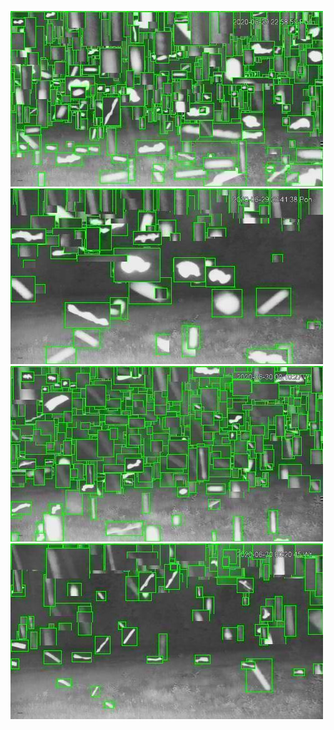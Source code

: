 ![20200629-222128-225133](in/20200629/20200629-222128-225133_0_.jpg)
![20200629-225138-232143](in/20200629/20200629-225138-232143_0_.jpg)
![20200629-232148-235153](in/20200629/20200629-232148-235153_0_.jpg)
![20200629-235158-000003](in/20200629/20200629-235158-000003_0_.jpg)

